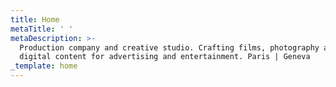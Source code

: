```yaml
---
title: Home
metaTitle: ' '
metaDescription: >-
  Production company and creative studio. Crafting films, photography and
  digital content for advertising and entertainment. Paris | Geneva
_template: home
---
```


